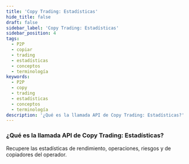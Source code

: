 ```yaml
---
title: 'Copy Trading: Estadísticas'
hide_title: false
draft: false
sidebar_label: 'Copy Trading: Estadísticas'
sidebar_position: 4
tags:
  - P2P
  - copiar
  - trading
  - estadísticas
  - conceptos
  - terminología
keywords:
  - P2P
  - copy
  - trading
  - estadísticas
  - conceptos
  - terminología
description: '¿Qué es la llamada API de Copy Trading: Estadísticas?'
---
```


### ¿Qué es la llamada API de Copy Trading: Estadísticas?

Recupere las estadísticas de rendimiento, operaciones, riesgos y de copiadores del operador.
